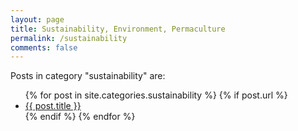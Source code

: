 ```yaml
---
layout: page
title: Sustainability, Environment, Permaculture
permalink: /sustainability
comments: false
---
```


<div class="row justify-content-between">
<div class="col-md-8 pr-5">


<p>Posts in category "sustainability" are:</p>

<ul>
  {% for post in site.categories.sustainability %}
    {% if post.url %}
        <li><a href="{{ post.url }}">{{ post.title }}</a></li>
    {% endif %}
  {% endfor %}
</ul>


</div>
</div>